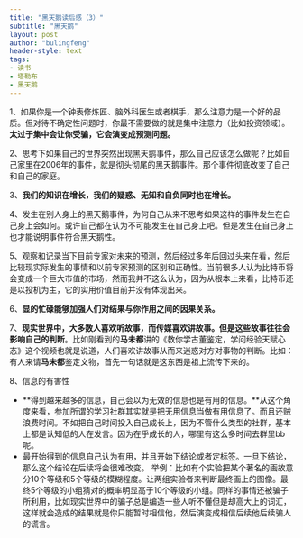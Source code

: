 ```yaml
---
title: "黑天鹅读后感（3）"
subtitle: "黑天鹅"
layout: post
author: "bulingfeng"
header-style: text
tags:
- 读书
- 塔勒布
- 黑天鹅
---
```


1、如果你是一个钟表修炼匠、脑外科医生或者棋手，那么注意力是一个好的品质。但对待不确定性问题时，你最不需要做的就是集中注意力（比如投资领域）。**太过于集中会让你受骗，它会演变成预测问题。**

2、思考下如果自己的世界突然出现黑天鹅事件，那么自己应该怎么做呢？比如自己家里在2006年的事件，就是彻头彻尾的黑天鹅事件。那个事件彻底改变了自己和自己的家庭。

3、**我们的知识在增长，我们的疑惑、无知和自负同时也在增长。**

4、发生在别人身上的黑天鹅事件，为何自己从来不思考如果这样的事件发生在自己身上会如何。或许自己都在认为不可能发生在自己身上吧。但是发生在自己身上也才能说明事件符合黑天鹅性。

5、观察和记录当下目前专家对未来的预测，然后经过多年后回过头来在看，然后比较现实际发生的事情和以前专家预测的区别和正确性。当前很多人认为比特币将会变成一个巨大市值的市场，然而我并不这么认为，因为从根本上来看，比特币还是以投机为主，它的实用价值目前并没有体现出来。

6、**显的忙碌能够加强人们对结果与你作用之间的因果关系。**

7、**现实世界中，大多数人喜欢听故事，而传媒喜欢讲故事。但是这些故事往往会影响自己的判断**。比如刚看到的**马未都**讲的《教你学古董鉴定，学问经验天赋心态》这个视频也就是说道，人们喜欢讲故事从而来迷惑对方对事物的判断。比如：有人来请**马未都**鉴定文物，首先一句话就是这东西是祖上流传下来的。

8、信息的有害性

 - **得到越来越多的信息，自己会以为无效的信息也是有用的信息。**从这个角度来看，参加所谓的学习社群其实就是把无用信息当做有用信息了。而且还贼浪费时间。不如把自己时间投入自己成长上，因为不管什么类型的社群，基本上都是认知低的人在发言。因为在乎成长的人，哪里有这么多时间去群里bb呢。
 - 最开始得到的信息自己认为有用，并且开始下结论或者定标签。一旦下结论，那么这个结论在后续将会很难改变。
举例：比如有个实验把某个著名的画故意分10个等级和5个等级的模糊程度。让两组实验者来判断最终画上的图像。最终5个等级的小组猜对的概率明显高于10个等级的小组。同样的事情还被骗子所利用，比如现实世界中的骗子总是编造一些人听不懂但是却高大上的词汇，这样就会造成的结果就是你只能暂时相信他，然后演变成相信后续他后续骗人的谎言。